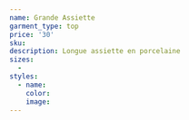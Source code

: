 ```yaml
---
name: Grande Assiette
garment_type: top
price: '30'
sku:
description: Longue assiette en porcelaine
sizes:
  -
styles:
  - name:
    color:
    image:
---
```

